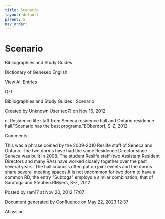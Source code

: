 ```yaml
---
title: Scenario
layout: default
parent: S
nav_order:
---
```


# Scenario

Bibliographies and Study Guides

Dictionary of Geneseo English

View All Entries

Q-T

Bibliographies and Study Guides : Scenario

Created by  Unknown User (eo7) on Nov 16, 2012

n. Residence life staff from Seneca residence hall and Ontario residence hall.&quot;Scenario has the best programs.&quot;EOberdorf, S-Z, 2012

Comments:

This was a phrase coined by the 2009-2010 Reslife staff of Seneca and Ontario. The two dorms have had the same Residence Director since Seneca was built in 2008. The student Reslife staff (two Assistant Resident Directors and many RAs) have worked closely together over the past several years. The hall councils often put on joint events and the dorms share several meeting spaces.It is not uncommon for two dorm to have a common RD, the entry &quot;Subtoga&quot; employs a similar combination, that of Saratoga and Steuben.RMyers, S-Z, 2012

Posted by ram17 at Nov 20, 2012 17:07

Document generated by Confluence on May 22, 2023 12:37

Atlassian
